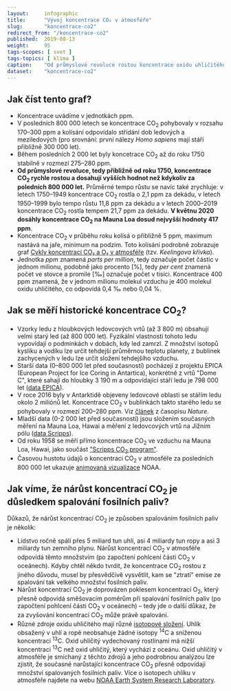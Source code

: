 ```yaml
---
layout:     infographic
title:      "Vývoj koncentrace CO₂ v atmosféře"
slug:       "koncentrace-co2"
redirect_from: "/koncentrace-co2"
published:  2019-08-13
weight:     95
tags-scopes: [ svet ]
tags-topics: [ klima ]
caption:    "Od průmyslové revoluce rostou koncentrace oxidu uhličitého vysoko nad hodnoty, které byly na planetě během posledních 800 000 let, výrazně zvyšují skleníkový efekt a způsobují globální oteplování. Data pochází z analýzy ledovcových vrtů EPICA v Antarktidě a z přímých měření na Mauna Loa, Hawai."
dataset:    "koncentrace-co2"
---
```


## Jak číst tento graf?

* Koncentrace uvádíme v jednotkách <glossary id="ppm">ppm</glossary>.
* V posledních 800 000 letech se koncentrace CO<sub>2</sub> pohybovaly v rozsahu 170–300 ppm a kolísání odpovídalo střídání dob ledových a meziledových (pro srovnání: první nálezy *Homo sapiens* mají stáří přibližně 300 000 let).
* Během posledních 2 000 let byly koncetrace CO<sub>2</sub> až do roku 1750 stabilně v rozmezí 275–280 ppm.
* __Od průmyslové revoluce, tedy přibližně od roku 1750, koncentrace CO<sub>2</sub> rychle rostou a dosahují vyšších hodnot než kdykoliv za poledních 800 000 let.__ Průměrné tempo růstu se navíc také zrychluje: v letech 1750–1949 koncentrace CO<sub>2</sub> rostla o 2,1 ppm za dekádu, v letech 1950–1999 bylo tempo růstu 11,8 ppm za dekádu a v letech 2000–2019 koncentrace CO<sub>2</sub> rostla tempem 21,7 ppm za dekádu. __V květnu 2020 dosáhly koncentrace CO<sub>2</sub> na Mauna Loa dosud nejvyšší hodnoty 417 ppm__.
* Koncentrace CO<sub>2</sub> v průběhu roku kolísá o přibližně 5 ppm, maximum nastává na jaře, minimum na podzim. Toto kolísání podrobně zobrazuje graf [Cykly koncentrací CO₂ a O₂ v atmosféře](/infografiky/cykly-koncentrace-co2) (tzv. _Keelingova křivka_).
* Jednotka *ppm* znamená *parts per million*, tedy označuje počet částic v jednom milionu, podobně jako procento \[%], tedy *per cent* znamená počet ve stovce a promile \[‰] označuje počet v tisíci. Koncentrace 400 ppm znamená, že v jednom milionu molekul vzduchu je 400 molekul oxidu uhličitého, co odpovídá 0,4 ‰ nebo 0,04 %.

## Jak se měří historické koncentrace CO<sub>2</sub>?

* Vzorky ledu z hloubkových ledovcových vrtů (až 3 800 m) obsahují velmi starý led (až 800 000 let). Fyzikální vlastnosti tohoto ledu vypovídají o podmínkách v dobách, kdy led zamrzl. Z množství isotopů kyslíku a vodíku lze určit tehdejší průměrnou teplotu planety, z bublinek zachycených v ledu lze určit složení tehdejšího vzduchu.
* Starší data (0–800 000 let před současností) pocházejí z projektu EPICA (European Project for Ice Coring in Antartica), konkrétně z vrtů "Dome C", které sahají do hloubky 3 190 m a odpovídající stáří ledu je 798 000 let ([data EPICA](ftp://ftp.ncdc.noaa.gov/pub/data/paleo/icecore/antarctica/epica_domec/edc-co2-2008.xls)).
* V roce 2016 byly v Antarktidě objeveny ledovcové oblasti se stářím ledu okolo 2 miliónů let. Koncentrace CO<sub>2</sub> v bublinkách takto starého ledu se pohybovaly v rozmezí 200–280 ppm. Viz [článek](https://www.nature.com/articles/s41586-019-1692-3) z časopisu _Nature_.
* Mladší data (0-2 000 let před současností) jsou složením současných měření na Mauna Loa, Hawai a měření z ledovcových vrtů na Jižním pólu ([data Scripps](https://scrippsco2.ucsd.edu/data/atmospheric_co2/icecore_merged_products)).
* Od roku 1958 se měří přímo koncentrace CO<sub>2</sub> ve vzduchu na Mauna Loa, Hawai, jako součást ["Scripps CO<sub>2</sub> program"](https://scripps.ucsd.edu/programs/keelingcurve/).
* Časovou hustotu údajů o koncentraci CO<sub>2</sub> v atmosféře za posledních 800 000 let ukazuje [animovaná vizualizace](https://www.esrl.noaa.gov/gmd/ccgg/trends/history.html) NOAA.

## Jak víme, že nárůst koncentrací CO<sub>2</sub> je důsledkem spalování fosilních paliv?

Důkazů, že nárůst koncentrací CO<sub>2</sub> je způsoben spalováním fosilních paliv je několik:

* Lidstvo ročně spálí přes 5 miliard tun uhlí, asi 4 miliardy tun ropy a asi 3 miliardy tun zemního plynu. Nárůst koncentrací CO<sub>2</sub> v atmosféře odpovídá těmto množstvím (po započtení pohlcení části CO<sub>2</sub> v oceánech). Kdyby chtěl někdo tvrdit, že koncentrace CO<sub>2</sub> rostou z jiného důvodu, musel by přesvědčivě vysvětlit, kam se "ztratí" emise ze spalování tak velkého množství fosilních paliv.
* Nárůst koncentrací CO<sub>2</sub> je doprovázen poklesem koncentrací O<sub>2</sub>, který přesně odpovídá směšovacím poměrům při spalování fosilních paliv (po započtení pohlcení části CO<sub>2</sub> v oceánech) – tedy jde o další důkaz, že za zvyšování koncentrací CO<sub>2</sub> může právě spalování.
* Různé zdroje oxidu uhličitého mají různé [isotopové složení](https://cs.wikipedia.org/wiki/Izotopy_uhl%C3%ADku). Uhlík obsažený v uhlí a ropě neobsahuje žádné isotopy <sup>14</sup>C a sníženou koncentraci <sup>13</sup>C. Oxid uhličitý vydechovaný rostlinami má nižší koncentraci <sup>13</sup>C než oxid uhličitý, který vychází z oceánu. Oxid uhličitý v atmosféře je smíchaný z těchto zdrojů a jeho podrobnou analýzou lze zjistit, že současné narůstající koncentrace CO<sub>2</sub> přesně odpovídají množství spalovaných fosilních paliv. Více o isotopech uhlíku v atmosféře najdete na webu [NOAA Earth System Research Laboratory](https://www.esrl.noaa.gov/gmd/outreach/isotopes/mixing.html).
